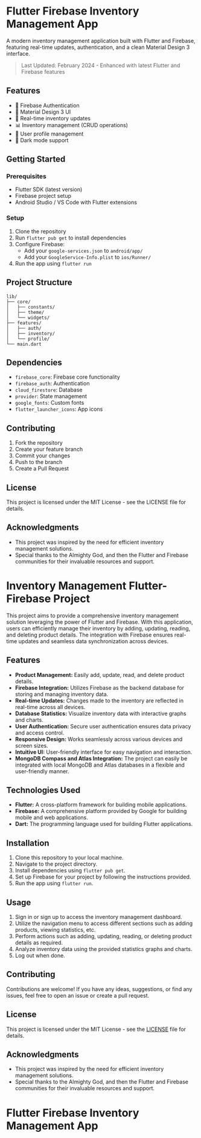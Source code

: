 # Flutter Firebase Inventory Management App

A modern inventory management application built with Flutter and Firebase, featuring real-time updates, authentication, and a clean Material Design 3 interface.

> Last Updated: February 2024 - Enhanced with latest Flutter and Firebase features

## Features

- 🔐 Firebase Authentication
- 📱 Material Design 3 UI
- 🔄 Real-time inventory updates
- 📊 Inventory management (CRUD operations)
- 👤 User profile management
- 🌙 Dark mode support

## Getting Started

### Prerequisites

- Flutter SDK (latest version)
- Firebase project setup
- Android Studio / VS Code with Flutter extensions

### Setup

1. Clone the repository
2. Run `flutter pub get` to install dependencies
3. Configure Firebase:
   - Add your `google-services.json` to `android/app/`
   - Add your `GoogleService-Info.plist` to `ios/Runner/`
4. Run the app using `flutter run`

## Project Structure

```
lib/
├── core/
│   ├── constants/
│   ├── theme/
│   └── widgets/
├── features/
│   ├── auth/
│   ├── inventory/
│   └── profile/
└── main.dart
```

## Dependencies

- `firebase_core`: Firebase core functionality
- `firebase_auth`: Authentication
- `cloud_firestore`: Database
- `provider`: State management
- `google_fonts`: Custom fonts
- `flutter_launcher_icons`: App icons

## Contributing

1. Fork the repository
2. Create your feature branch
3. Commit your changes
4. Push to the branch
5. Create a Pull Request

## License

This project is licensed under the MIT License - see the LICENSE file for details.

## Acknowledgments

- This project was inspired by the need for efficient inventory management solutions.
- Special thanks to the Almighty God, and then the Flutter and Firebase communities for their invaluable resources and support.

# Inventory Management Flutter-Firebase Project

This project aims to provide a comprehensive inventory management solution leveraging the power of Flutter and Firebase. With this application, users can efficiently manage their inventory by adding, updating, reading, and deleting product details. The integration with Firebase ensures real-time updates and seamless data synchronization across devices.

## Features

- **Product Management:** Easily add, update, read, and delete product details.
- **Firebase Integration:** Utilizes Firebase as the backend database for storing and managing inventory data.
- **Real-time Updates:** Changes made to the inventory are reflected in real-time across all devices.
- **Database Statistics:** Visualize inventory data with interactive graphs and charts.
- **User Authentication:** Secure user authentication ensures data privacy and access control.
- **Responsive Design:** Works seamlessly across various devices and screen sizes.
- **Intuitive UI:** User-friendly interface for easy navigation and interaction.
- **MongoDB Compass and Atlas Integration:** The project can easily be integrated with local MongoDB and Atlas databases in a flexible and user-friendly manner.

## Technologies Used

- **Flutter:** A cross-platform framework for building mobile applications.
- **Firebase:** A comprehensive platform provided by Google for building mobile and web applications.
- **Dart:** The programming language used for building Flutter applications.

## Installation

1. Clone this repository to your local machine.
2. Navigate to the project directory.
3. Install dependencies using `flutter pub get`.
4. Set up Firebase for your project by following the instructions provided.
5. Run the app using `flutter run`.

## Usage

1. Sign in or sign up to access the inventory management dashboard.
2. Utilize the navigation menu to access different sections such as adding products, viewing statistics, etc.
3. Perform actions such as adding, updating, reading, or deleting product details as required.
4. Analyze inventory data using the provided statistics graphs and charts.
5. Log out when done.

## Contributing

Contributions are welcome! If you have any ideas, suggestions, or find any issues, feel free to open an issue or create a pull request.

## License

This project is licensed under the MIT License - see the [LICENSE](LICENSE) file for details.

## Acknowledgments

- This project was inspired by the need for efficient inventory management solutions.
- Special thanks to the Almighty God, and then the Flutter and Firebase communities for their invaluable resources and support.

# Flutter Firebase Inventory Management App


